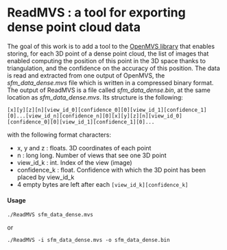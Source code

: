 # ReadMVS : a tool for exporting dense point cloud data

The goal of this work is to add a tool to the [OpenMVS library](http://cdcseacave.github.io/openMVS) that enables storing, for each 3D point of a dense point cloud, the list of images that enabled computing the position of this point in the 3D space thanks to triangulation, and the confidence on the accuracy of this position.
The data is read and extracted from one output of OpenMVS, the *sfm_data_dense.mvs* file which is written in a compressed binary format.  
The output of ReadMVS is a file called *sfm_data_dense.bin*, at the same location as *sfm_data_dense.mvs*. Its structure is the following: 

```
[x][y][z][n][view_id_0][confidence_0][0][view_id_1][confidence_1][0]...[view_id_n][confidence_n][0][x][y][z][n][view_id_0][confidence_0][0][view_id_1][confidence_1][0]...
```
with the following format characters:
- x, y and z : floats. 3D coordinates of each point
- n : long long. Number of views that see one 3D point
- view_id_k : int. Index of the view (image) 
- confidence_k : float. Confidence with which the 3D point has been placed by view_id_k
- 4 empty bytes are left after each ```[view_id_k][confidence_k]```

#### Usage

```
./ReadMVS sfm_data_dense.mvs 
```
or 
```
./ReadMVS -i sfm_data_dense.mvs -o sfm_data_dense.bin
```